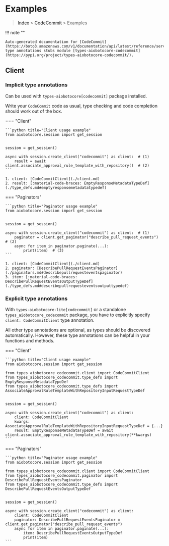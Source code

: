 # Examples

> [Index](../README.md) > [CodeCommit](./README.md) > Examples

!!! note ""

    Auto-generated documentation for [CodeCommit](https://boto3.amazonaws.com/v1/documentation/api/latest/reference/services/codecommit.html#CodeCommit)
    type annotations stubs module [types-aiobotocore-codecommit](https://pypi.org/project/types-aiobotocore-codecommit/).

## Client

### Implicit type annotations

Can be used with `types-aiobotocore[codecommit]` package installed.

Write your `CodeCommit` code as usual,
type checking and code completion should work out of the box.



=== "Client"

    ```python title="Client usage example"
    from aiobotocore.session import get_session


    session = get_session()

    async with session.create_client("codecommit") as client:  # (1)
        result = await client.associate_approval_rule_template_with_repository()  # (2)
    ```

    1. client: [CodeCommitClient](./client.md)
    2. result: [:material-code-braces: EmptyResponseMetadataTypeDef](./type_defs.md#emptyresponsemetadatatypedef) 



=== "Paginators"

    ```python title="Paginator usage example"
    from aiobotocore.session import get_session


    session = get_session()

    async with session.create_client("codecommit") as client:  # (1)
        paginator = client.get_paginator("describe_pull_request_events")  # (2)
        async for item in paginator.paginate(...):
            print(item)  # (3)
    ```

    1. client: [CodeCommitClient](./client.md)
    2. paginator: [DescribePullRequestEventsPaginator](./paginators.md#describepullrequesteventspaginator)
    3. item: [:material-code-braces: DescribePullRequestEventsOutputTypeDef](./type_defs.md#describepullrequesteventsoutputtypedef) 




### Explicit type annotations

With `types-aiobotocore-lite[codecommit]`
or a standalone `types_aiobotocore_codecommit` package, you have to explicitly specify
`client: CodeCommitClient` type annotation.

All other type annotations are optional, as types should be discovered automatically.
However, these type annotations can be helpful in your functions and methods.


=== "Client"

    ```python title="Client usage example"
    from aiobotocore.session import get_session

    from types_aiobotocore_codecommit.client import CodeCommitClient
    from types_aiobotocore_codecommit.type_defs import EmptyResponseMetadataTypeDef
    from types_aiobotocore_codecommit.type_defs import AssociateApprovalRuleTemplateWithRepositoryInputRequestTypeDef


    session = get_session()

    async with session.create_client("codecommit") as client:
        client: CodeCommitClient
        kwargs: AssociateApprovalRuleTemplateWithRepositoryInputRequestTypeDef = {...}
        result: EmptyResponseMetadataTypeDef = await client.associate_approval_rule_template_with_repository(**kwargs)
    ```



=== "Paginators"

    ```python title="Paginator usage example"
    from aiobotocore.session import get_session

    from types_aiobotocore_codecommit.client import CodeCommitClient
    from types_aiobotocore_codecommit.paginator import DescribePullRequestEventsPaginator
    from types_aiobotocore_codecommit.type_defs import DescribePullRequestEventsOutputTypeDef


    session = get_session()

    async with session.create_client("codecommit") as client:
        client: CodeCommitClient
        paginator: DescribePullRequestEventsPaginator = client.get_paginator("describe_pull_request_events")
        async for item in paginator.paginate(...):
            item: DescribePullRequestEventsOutputTypeDef
            print(item)
    ```


